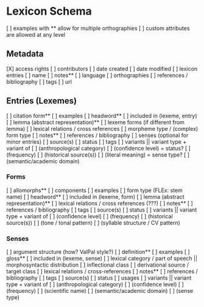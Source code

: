 # Lexicon Schema
[ ] examples with ** allow for multiple orthographies
[ ] custom attributes are allowed at any level

## Metadata
[X] access rights
[ ] contributors
[ ] date created
[ ] date modified
[ ] lexicon entries
[ ] name
[ ] notes**
[ ] language
[ ] orthographies
[ ] references / bibliography
[ ] tags
[ ] url

## Entries (Lexemes)
[ ] citation form**
[ ] examples
[ ] headword**
[ ] included in (lexeme, entry)
[ ] lemma (abstract representation)**
[ ] lexeme forms (if different from lemma)
[ ] lexical relations / cross references
[ ] morpheme type / (complex) form type
[ ] notes**
[ ] references / bibliography
[ ] senses (optional for minor entries)
[ ] source(s)
[ ] status
[ ] tags
[ ] variants || variant type + variant of
[ ] (anthropological category)
[ ] (confidence level) = status?
[ ] (frequency)
[ ] (historical source(s))
[ ] (literal meaning) = sense type?
[ ] (semantic/academic domain)

### Forms
[ ] allomorphs**
[ ] components
[ ] examples
[ ] form type (FLEx: stem name)
[ ] headword**
[ ] included in (lexeme, form)
[ ] lemma (abstract representation)**
[ ] lexical relations / cross references (???)
[ ] notes**
[ ] references / bibliography
[ ] tags
[ ] source(s)
[ ] status
[ ] variants || variant type + variant of
[ ] (confidence level)
[ ] (frequency)
[ ] (historical source(s))
[ ] (tone / tonal pattern)
[ ] (syllable structure / CV pattern)

### Senses
[ ] argument structure (how? ValPal style?)
[ ] definition**
[ ] examples
[ ] gloss**
[ ] included in (lexeme, sense)
[ ] lexical category / part of speech || morphosyntactic distribution
  [ ] inflectional class
  [ ] derivational source / target class
[ ] lexical relations / cross-references
[ ] notes**
[ ] references / bibliography
[ ] tags
[ ] source(s)
[ ] status
[ ] usages
[ ] variants || variant type + variant of
[ ] (anthropological category)
[ ] (confidence level)
[ ] (frequency)
[ ] (scientific name)
[ ] (semantic/academic domain)
[ ] (sense type)
